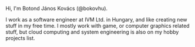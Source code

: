 Hi, I'm Botond János Kovács (@bokovhu).

I work as a software engineer at IVM Ltd. in Hungary, and like creating new stuff in my free time. I mostly work with game, or computer graphics related stuff, but cloud computing and system engineering is also on my hobby projects list.
